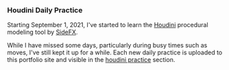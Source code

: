 ### Houdini Daily Practice

Starting September 1, 2021, I've started to learn the [Houdini][houdini] procedural
modeling tool by [SideFX][sidefx].

While I have missed some days, particularly during busy times such as moves,
I've still kept it up for a while. Each new daily practice is uploaded
to this portfolio site and visible in the [houdini practice][practice] section.

[houdini]: https://www.sidefx.com/products/houdini/
[sidefx]: https://www.sidefx.com/
[practice]: https://www.sidefx.com/products/houdini/
